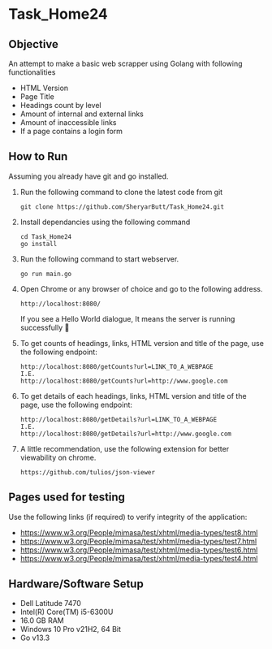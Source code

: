 # Task_Home24

## Objective

An attempt to make a basic web scrapper using Golang with following functionalities

- HTML Version
- Page Title
- Headings count by level
- Amount of internal and external links
- Amount of inaccessible links
- If a page contains a login form

## How to Run

Assuming you already have git and go installed.

1. Run the following command to clone the latest code from git

   ```
   git clone https://github.com/SheryarButt/Task_Home24.git
   ```
2. Install dependancies using the following command

   ```
   cd Task_Home24
   go install
   ```
3. Run the following command to start webserver.

   ```
   go run main.go
   ```
4. Open Chrome or any browser of choice and go to the following address.

   ```
   http://localhost:8080/
   ```

   If you see a Hello World dialogue, It means the server is running successfully 🥳
5. To get counts of headings, links, HTML version and title of the page, use the following endpoint:

   ```
   http://localhost:8080/getCounts?url=LINK_TO_A_WEBPAGE
   I.E. 
   http://localhost:8080/getCounts?url=http://www.google.com
   ```
6. To get details of each headings, links, HTML version and title of the page, use the following endpoint:

   ```
   http://localhost:8080/getDetails?url=LINK_TO_A_WEBPAGE
   I.E. 
   http://localhost:8080/getDetails?url=http://www.google.com
   ```
7. A little recommendation, use the following extension for better viewability on chrome.

   ```
   https://github.com/tulios/json-viewer
   ```

## Pages used for testing

 Use the following links (if required) to verify integrity of the application:

- https://www.w3.org/People/mimasa/test/xhtml/media-types/test8.html
- https://www.w3.org/People/mimasa/test/xhtml/media-types/test7.html
- https://www.w3.org/People/mimasa/test/xhtml/media-types/test6.html
- https://www.w3.org/People/mimasa/test/xhtml/media-types/test4.html

## Hardware/Software Setup 

 - Dell Latitude 7470 
 - Intel(R) Core(TM) i5-6300U
 - 16.0 GB RAM
 - Windows 10 Pro v21H2, 64 Bit
 - Go v13.3
